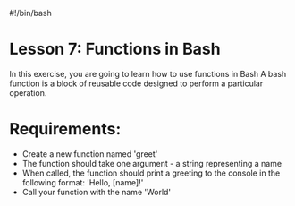 #!/bin/bash

# Lesson 7: Functions in Bash
In this exercise, you are going to learn how to use functions in Bash
A bash function is a block of reusable code designed to perform a particular operation.

# Requirements:
- Create a new function named 'greet'
- The function should take one argument - a string representing a name
- When called, the function should print a greeting to the console in the following format: 'Hello, [name]!'
- Call your function with the name 'World'